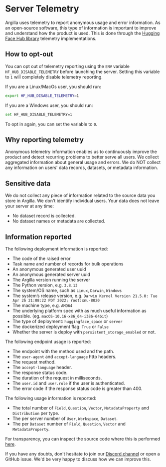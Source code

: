 # Server Telemetry

Argilla uses telemetry to report anonymous usage and error information. As an open-source software, this type of information is important to improve and understand how the product is used. This is done through the [Hugging Face Hub library](https://github.com/huggingface/huggingface_hub) telemetry implementations.

## How to opt-out

You can opt out of telemetry reporting using the `ENV` variable `HF_HUB_DISABLE_TELEMETRY` before launching the server. Setting this variable to `1` will completely disable telemetry reporting.

If you are a Linux/MacOs user, you should run:

```bash
export HF_HUB_DISABLE_TELEMETRY=1
```

If you are a Windows user, you should run:

```bash
set HF_HUB_DISABLE_TELEMETRY=1
```

To opt in again, you can set the variable to `0`.

## Why reporting telemetry

Anonymous telemetry information enables us to continuously improve the product and detect recurring problems to better serve all users. We collect aggregated information about general usage and errors. We do NOT collect any information on users' data records, datasets, or metadata information.

## Sensitive data

We do not collect any piece of information related to the source data you store in Argilla. We don't identify individual users. Your data does not leave your server at any time:

* No dataset record is collected.
* No dataset names or metadata are collected.

## Information reported

The following deployment information is reported:

* The code of the raised error
* Task name and number of records for bulk operations
* An anonymous generated user uuid
* An anonymous generated server uuid
* The Argilla version running the server
* The Python version, e.g. `3.8.13`
* The system/OS name, such as `Linux`, `Darwin`, `Windows`
* The system’s release version, e.g. `Darwin Kernel Version 21.5.0: Tue Apr 26 21:08:22 PDT 2022; root:xnu-8020`
* The machine type, e.g. `AMD64`
* The underlying platform spec with as much useful information as possible. (eg. `macOS-10.16-x86_64-i386-64bit`)
* The type of deployment: `huggingface_space` or `server`
* The dockerized deployment flag: `True` or `False`
* Whether the server is deploy with `persistent_storage_enabled` or not.

The following endpoint usage is reported:

* The endpoint with the method used and the path.
* The `user-agent` and `accept-language` http headers.
* The request method.
* The `accept-language` header.
* The response status code.
* The duration of the request in milliseconds.
* The `user.id` and `user.role` if the user is authenticated.
* The error code if the response status code is greater than 400.

The following usage information is reported:

* The total number of `Field`, `Question`, `Vector`, `MetadataProperty` and `Distribution` per type.
* The per server number of `User`, `Workspace`, `Dataset`.
* The per `Dataset` number of `Field`, `Question`, `Vector` and `MetadataProperty`.

For transparency, you can inspect the source code where this is performed [here](https://github.com/argilla-io/argilla/argilla-server/src/argilla_server/telemetry.py).

If you have any doubts, don't hesitate to join our [Discord channel](http://hf.co/join/discord) or open a GitHub issue. We'd be very happy to discuss how we can improve this.

